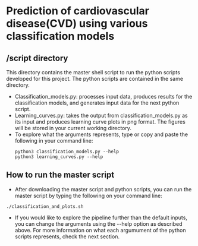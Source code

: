 # Prediction of cardiovascular disease(CVD) using various classification models

## /script directory
This directory contains the master shell script to run the python scripts developed for this project. The python scripts are contained in the same directory. 
- Classification_models.py: processes input data, produces results for the classification models, and generates input data for the next python script.
- Learning_curves.py: takes the output from classification_models.py as its input and produces learning curve plots in png format. The figures will be stored in your current working directory. 
- To explore what the arguments represents, type or copy and paste the following in your command line: 
    ```
    python3 classification_models.py --help
    python3 learning_curves.py --help
    ``` 

## How to run the master script
- After downloading the master script and python scripts, you can run the master script by typing the following on your command line: 
```
./classification_and_plots.sh
```
- If you would like to explore the pipeline further than the default inputs, you can change the arguments using the --help option as described above. For more information on what each argumument of the python scripts represents, check the next section. 






